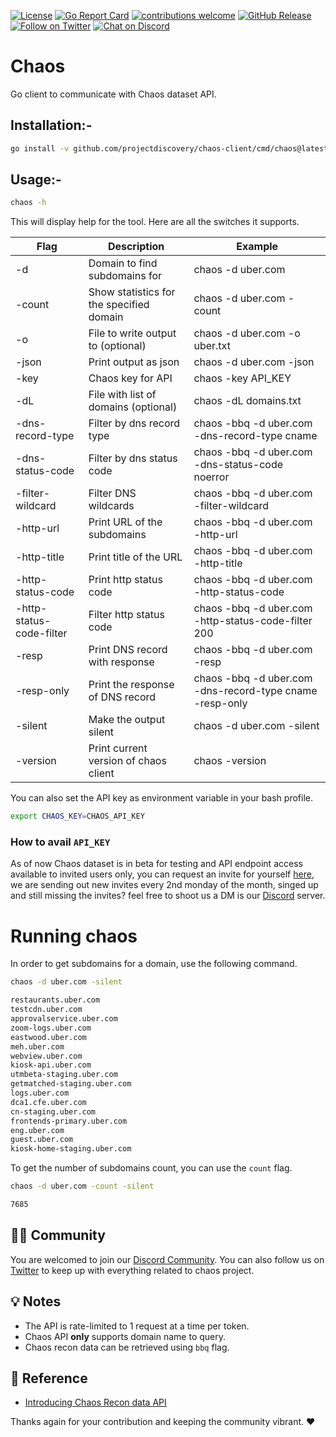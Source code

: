 [![License](https://img.shields.io/badge/license-MIT-_red.svg)](https://opensource.org/licenses/MIT)
[![Go Report Card](https://goreportcard.com/badge/github.com/projectdiscovery/chaos-client)](https://goreportcard.com/report/github.com/projectdiscovery/chaos-client)
[![contributions welcome](https://img.shields.io/badge/contributions-welcome-brightgreen.svg?style=flat)](https://github.com/projectdiscovery/chaos-client/issues)
[![GitHub Release](https://img.shields.io/github/release/projectdiscovery/chaos-client)](https://github.com/projectdiscovery/chaos-client/releases)
[![Follow on Twitter](https://img.shields.io/twitter/follow/pdchaos.svg?logo=twitter)](https://twitter.com/pdchaos)
[![Chat on Discord](https://img.shields.io/discord/695645237418131507.svg?logo=discord)](https://discord.gg/KECAGdH)

# Chaos

Go client to communicate with Chaos dataset API. 

## Installation:- 

```bash
go install -v github.com/projectdiscovery/chaos-client/cmd/chaos@latest
```

## Usage:- 

```bash
chaos -h
```

This will display help for the tool. Here are all the switches it supports.

| Flag                     | Description                              | Example                                                  |
| ------------------------ | ---------------------------------------- | -------------------------------------------------------- |
| -d                       | Domain to find subdomains for            | chaos -d uber.com                                        |
| -count                   | Show statistics for the specified domain | chaos -d uber.com -count                                 |
| -o                       | File to write output to (optional)       | chaos -d uber.com -o uber.txt                            |
| -json                    | Print output as json                     | chaos -d uber.com -json                                  |
| -key                     | Chaos key for API                        | chaos -key API_KEY                                       |
| -dL                      | File with list of domains (optional)     | chaos -dL domains.txt                                    |
| -dns-record-type         | Filter by dns record type                | chaos -bbq -d uber.com -dns-record-type cname            |
| -dns-status-code         | Filter by dns status code                | chaos -bbq -d uber.com -dns-status-code noerror          |
| -filter-wildcard         | Filter DNS wildcards                     | chaos -bbq -d uber.com -filter-wildcard                  |
| -http-url                | Print URL of the subdomains              | chaos -bbq -d uber.com -http-url                         |
| -http-title              | Print title of the URL                   | chaos -bbq -d uber.com -http-title                       |
| -http-status-code        | Print http status code                   | chaos -bbq -d uber.com -http-status-code                 |
| -http-status-code-filter | Filter http status code                  | chaos -bbq -d uber.com -http-status-code-filter 200      |
| -resp                    | Print DNS record with response           | chaos -bbq -d uber.com -resp                             |
| -resp-only               | Print the response of DNS record         | chaos -bbq -d uber.com -dns-record-type cname -resp-only |
| -silent                  | Make the output silent                   | chaos -d uber.com -silent                                |
| -version                 | Print current version of chaos client    | chaos -version                                           |


You can also set the API key as environment variable in your bash profile. 

```bash
export CHAOS_KEY=CHAOS_API_KEY
```

### How to avail `API_KEY`

As of now Chaos dataset is in beta for testing and API endpoint access available to invited users only, you can request an invite for yourself [here](https://forms.gle/GP5nTamxJPfiMaBn9), we are sending out new invites every 2nd monday of the month, singed up and still missing the invites? feel free to shoot us a DM is our [Discord](https://discord.gg/KECAGdH) server.

# Running chaos

In order to get subdomains for a domain, use the following command.

```bash
chaos -d uber.com -silent

restaurants.uber.com
testcdn.uber.com
approvalservice.uber.com
zoom-logs.uber.com
eastwood.uber.com
meh.uber.com
webview.uber.com
kiosk-api.uber.com
utmbeta-staging.uber.com
getmatched-staging.uber.com
logs.uber.com
dca1.cfe.uber.com
cn-staging.uber.com
frontends-primary.uber.com
eng.uber.com
guest.uber.com
kiosk-home-staging.uber.com
```

To get the number of subdomains count, you can use the `count` flag.

```bash
chaos -d uber.com -count -silent

7685
```


👨‍💻 Community
-----

You are welcomed to join our [Discord Community](https://discord.gg/KECAGdH). You can also follow us on [Twitter](https://twitter.com/pdchaos) to keep up with everything related to chaos project.

💡 Notes
-----

- The API is rate-limited to 1 request at a time per token.
- Chaos API **only** supports domain name to query.
- Chaos recon data can be retrieved using `bbq` flag.

📌 Reference
-----

- [Introducing Chaos Recon data API](https://blog.projectdiscovery.io/introducing-chaos-bug-bounty-recon-data-api)


Thanks again for your contribution and keeping the community vibrant. :heart:
